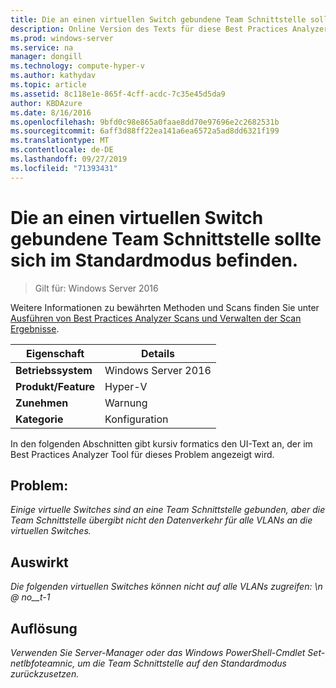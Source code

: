 ```yaml
---
title: Die an einen virtuellen Switch gebundene Team Schnittstelle sollte sich im Standardmodus befinden.
description: Online Version des Texts für diese Best Practices Analyzer Regel.
ms.prod: windows-server
ms.service: na
manager: dongill
ms.technology: compute-hyper-v
ms.author: kathydav
ms.topic: article
ms.assetid: 8c118e1e-865f-4cff-acdc-7c35e45d5da9
author: KBDAzure
ms.date: 8/16/2016
ms.openlocfilehash: 9bfd0c98e865a0faae8dd70e97696e2c2682531b
ms.sourcegitcommit: 6aff3d88ff22ea141a6ea6572a5ad8dd6321f199
ms.translationtype: MT
ms.contentlocale: de-DE
ms.lasthandoff: 09/27/2019
ms.locfileid: "71393431"
---
```

# <a name="the-team-interface-bound-to-a-virtual-switch-should-be-in-default-mode"></a>Die an einen virtuellen Switch gebundene Team Schnittstelle sollte sich im Standardmodus befinden.

>Gilt für: Windows Server 2016

Weitere Informationen zu bewährten Methoden und Scans finden Sie unter [Ausführen von Best Practices Analyzer Scans und Verwalten der Scan Ergebnisse](https://go.microsoft.com/fwlink/p/?LinkID=223177).  
  
|Eigenschaft|Details|  
|-|-|  
|**Betriebssystem**|Windows Server 2016|  
|**Produkt/Feature**|Hyper-V|  
|**Zunehmen**|Warnung|  
|**Kategorie**|Konfiguration|  
  
In den folgenden Abschnitten gibt kursiv formatics den UI-Text an, der im Best Practices Analyzer Tool für dieses Problem angezeigt wird.  
  
## <a name="issue"></a>**Problem:**  
*Einige virtuelle Switches sind an eine Team Schnittstelle gebunden, aber die Team Schnittstelle übergibt nicht den Datenverkehr für alle VLANs an die virtuellen Switches.*  
  
## <a name="impact"></a>**Auswirkt**  
*Die folgenden virtuellen Switches können nicht auf alle VLANs zugreifen: \n @ no__t-1*  
  
## <a name="resolution"></a>**Auflösung**  
*Verwenden Sie Server-Manager oder das Windows PowerShell-Cmdlet Set-netlbfoteamnic, um die Team Schnittstelle auf den Standardmodus zurückzusetzen.*  
  


